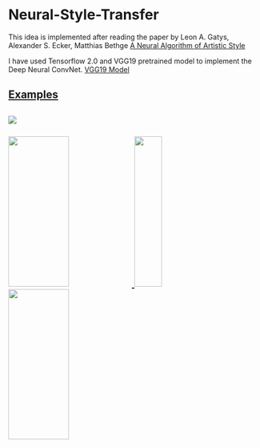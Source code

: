 # Neural-Style-Transfer

This idea is implemented after reading the paper by Leon A. Gatys, Alexander S. Ecker, Matthias Bethge <a href="http://arxiv.org/abs/1508.06576">A Neural Algorithm of Artistic Style</a>

I have used Tensorflow 2.0 and VGG19 pretrained model to implement the Deep Neural ConvNet. <a href="https://keras.io/api/applications/vgg/#vgg19-function">VGG19 Model
  
<h2>Examples<h2>

<img src="https://github.com/protyayofficial/Neural-Style-Transfer/blob/main/New%20York.png">
<br><br>
<img src="https://github.com/protyayofficial/Neural-Style-Transfer/blob/main/Content/dog.jpg" width=49% height=300>
<img src ="https://github.com/protyayofficial/Neural-Style-Transfer/blob/main/Style/cubist.jpg" width=33% height=300>
<img src="https://github.com/protyayofficial/Neural-Style-Transfer/blob/main/Doggo.png" width=49% height=300>
